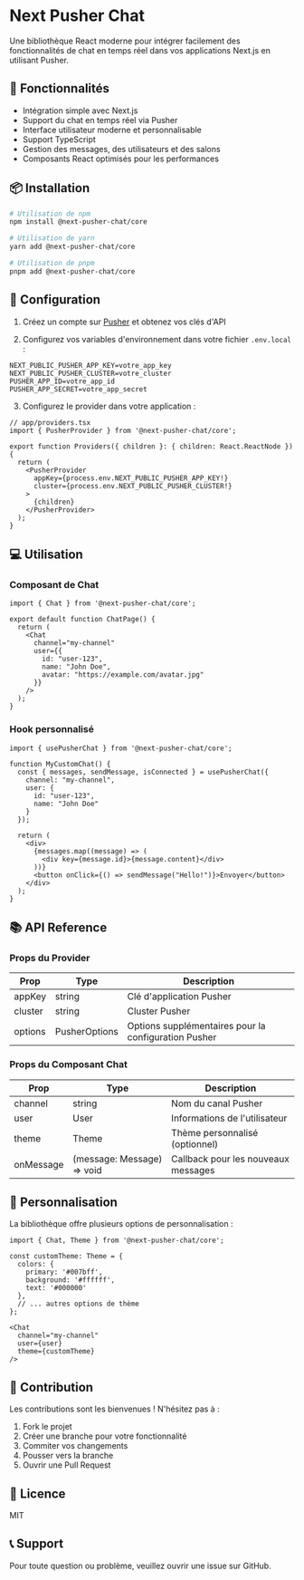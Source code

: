 # Next Pusher Chat

Une bibliothèque React moderne pour intégrer facilement des fonctionnalités de chat en temps réel dans vos applications Next.js en utilisant Pusher.

## 🚀 Fonctionnalités

- Intégration simple avec Next.js
- Support du chat en temps réel via Pusher
- Interface utilisateur moderne et personnalisable
- Support TypeScript
- Gestion des messages, des utilisateurs et des salons
- Composants React optimisés pour les performances

## 📦 Installation

```bash
# Utilisation de npm
npm install @next-pusher-chat/core

# Utilisation de yarn
yarn add @next-pusher-chat/core

# Utilisation de pnpm
pnpm add @next-pusher-chat/core
```

## 🔧 Configuration

1. Créez un compte sur [Pusher](https://pusher.com) et obtenez vos clés d'API

2. Configurez vos variables d'environnement dans votre fichier `.env.local` :

```env
NEXT_PUBLIC_PUSHER_APP_KEY=votre_app_key
NEXT_PUBLIC_PUSHER_CLUSTER=votre_cluster
PUSHER_APP_ID=votre_app_id
PUSHER_APP_SECRET=votre_app_secret
```

3. Configurez le provider dans votre application :

```tsx
// app/providers.tsx
import { PusherProvider } from '@next-pusher-chat/core';

export function Providers({ children }: { children: React.ReactNode }) {
  return (
    <PusherProvider
      appKey={process.env.NEXT_PUBLIC_PUSHER_APP_KEY!}
      cluster={process.env.NEXT_PUBLIC_PUSHER_CLUSTER!}
    >
      {children}
    </PusherProvider>
  );
}
```

## 💻 Utilisation

### Composant de Chat

```tsx
import { Chat } from '@next-pusher-chat/core';

export default function ChatPage() {
  return (
    <Chat
      channel="my-channel"
      user={{
        id: "user-123",
        name: "John Doe",
        avatar: "https://example.com/avatar.jpg"
      }}
    />
  );
}
```

### Hook personnalisé

```tsx
import { usePusherChat } from '@next-pusher-chat/core';

function MyCustomChat() {
  const { messages, sendMessage, isConnected } = usePusherChat({
    channel: "my-channel",
    user: {
      id: "user-123",
      name: "John Doe"
    }
  });

  return (
    <div>
      {messages.map((message) => (
        <div key={message.id}>{message.content}</div>
      ))}
      <button onClick={() => sendMessage("Hello!")}>Envoyer</button>
    </div>
  );
}
```

## 📚 API Reference

### Props du Provider

| Prop | Type | Description |
|------|------|-------------|
| appKey | string | Clé d'application Pusher |
| cluster | string | Cluster Pusher |
| options | PusherOptions | Options supplémentaires pour la configuration Pusher |

### Props du Composant Chat

| Prop | Type | Description |
|------|------|-------------|
| channel | string | Nom du canal Pusher |
| user | User | Informations de l'utilisateur |
| theme | Theme | Thème personnalisé (optionnel) |
| onMessage | (message: Message) => void | Callback pour les nouveaux messages |

## 🎨 Personnalisation

La bibliothèque offre plusieurs options de personnalisation :

```tsx
import { Chat, Theme } from '@next-pusher-chat/core';

const customTheme: Theme = {
  colors: {
    primary: '#007bff',
    background: '#ffffff',
    text: '#000000'
  },
  // ... autres options de thème
};

<Chat
  channel="my-channel"
  user={user}
  theme={customTheme}
/>
```

## 🤝 Contribution

Les contributions sont les bienvenues ! N'hésitez pas à :

1. Fork le projet
2. Créer une branche pour votre fonctionnalité
3. Commiter vos changements
4. Pousser vers la branche
5. Ouvrir une Pull Request

## 📝 Licence

MIT

## 📞 Support

Pour toute question ou problème, veuillez ouvrir une issue sur GitHub.
